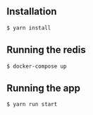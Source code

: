 ## Installation

```bash
$ yarn install
```

## Running the redis

```bash
$ docker-compose up
```

## Running the app

```bash
$ yarn run start
```

